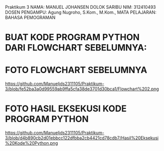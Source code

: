 Praktikum 3
NAMA: MANUEL JOHANSEN DOLOK SARIBU
NIM: 312410493
DOSEN PENGAMPU: Agung Nugroho, S.Kom., M.Kom., 
MATA PELAJARAN: BAHASA PEMOGRAMAN 

# BUAT KODE PROGRAM PYTHON DARI FLOWCHART SEBELUMNYA:


# FOTO FLOWCHART SEBELUMNYA
https://github.com/Manueljds2311105/Praktikum-3/blob/fe52ba3a0d99559ab9ffa5cfa38de3701d30bca1/Flowchart%202.png

# FOTO HASIL EKSEKUSI KODE PROGRAM PYTHON
https://github.com/Manueljds2311105/Praktikum-3/blob/d4b890cb2d01ebbcc122dfbba2cb4421cd78cdb7/Hasil%20Eksekusi%20Kode%20Python.png
